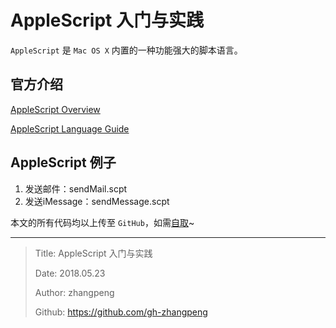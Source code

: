 # AppleScript 入门与实践

`AppleScript` 是 `Mac OS X` 内置的一种功能强大的脚本语言。

## 官方介绍

[AppleScript Overview](https://developer.apple.com/library/content/documentation/AppleScript/Conceptual/AppleScriptX/AppleScriptX.html#//apple_ref/doc/uid/10000156i)

[AppleScript Language Guide](https://developer.apple.com/library/content/documentation/AppleScript/Conceptual/AppleScriptLangGuide/introduction/ASLR_intro.html)

## AppleScript 例子

1. 发送邮件：sendMail.scpt
2. 发送iMessage：sendMessage.scpt

本文的所有代码均以上传至 `GitHub`，如需[自取](https://github.com/gh-zhangpeng/AppleScript)~

---

> Title: AppleScript 入门与实践
>
> Date: 2018.05.23
>
> Author: zhangpeng
>
> Github: <https://github.com/gh-zhangpeng>
